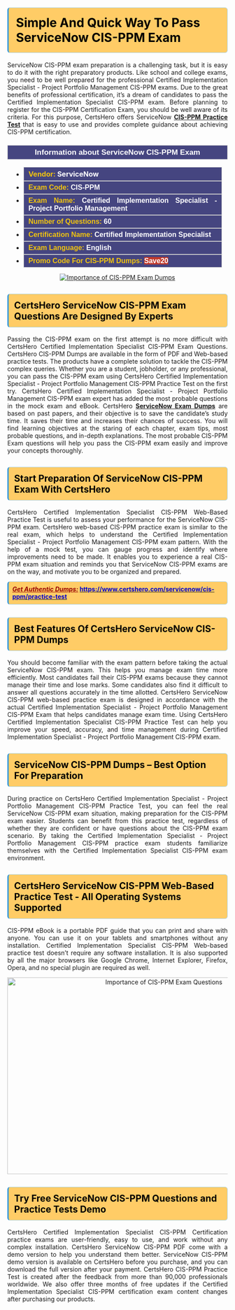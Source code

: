 <h1><strong><span style="display:block; color:#000000; background:#ffcc66; border: 0.5px solid #AED6F1 ; border-left: 3px solid #3498DB; padding: .6em; border-radius: 6px;">Simple And Quick Way To Pass ServiceNow CIS-PPM Exam</span></strong></h1>

<p style="text-align: justify;">ServiceNow CIS-PPM exam preparation is a challenging task, but it is easy to do it with the right preparatory products. Like school and college exams, you need to be well prepared for the professional Certified Implementation Specialist - Project Portfolio Management CIS-PPM exams. Due to the great benefits of professional certification, it’s a dream of candidates to pass the Certified Implementation Specialist CIS-PPM exam. Before planning to register for the CIS-PPM Certification Exam, you should be well aware of its criteria. For this purpose, CertsHero offers ServiceNow <a href="https://www.certshero.com/servicenow/cis-ppm"><strong>CIS-PPM Practice Test</strong></a> that is easy to use and provides complete guidance about achieving CIS-PPM certification.</p>

<h3 style="background: #454580; border: 1px solid rgb(204, 204, 204); padding: 5px 10px; text-align: center;"><span style="color:#ffffff;"><span style="font-size:11pt"><span style="line-height:normal"><span style="font-family:Calibri,sans-serif"><b><span style="font-size:13.0pt"><span cambria="">Information about ServiceNow CIS-PPM Exam</span></span></b></span></span></span></span></h3>

<ul>
	<li style="margin:0cm 10pt">
	<div style="background:#454580; border: 1px solid rgb(204, 204, 204); padding: 5px 10px; text-align: justify;"><span style="font-size:11pt"><span style="line-height:normal"><span style="tab-stops:list 36.0pt"><span style="font-fam ily:Calibri,sans-serif"><b><span style="font-size:12.0pt"><span new="" roman="" style="font-family:" times=""><span style="color:#f1c40f;">Vendor:</span> <span style="color:#ffffff;">ServiceNow</span></span></span></b></span></span></span></span></div>
	</li>
	<li style="margin:0cm 10pt">
	<div style="background: #454580; border: 1px solid rgb(204, 204, 204); padding: 5px 10px; text-align: justify;"><span style="font-size:11pt"><span style="line-height:normal"><span style="tab-stops:list 36.0pt"><span style="font-family:Calibri,sans-serif"><b><span style="font-size:12.0pt"><span new="" roman="" style="font-family:" times=""><span style="color:#f1c40f;">Exam Code:</span> <span style="color:#ffffff;">CIS-PPM</span></span></span></b></span></span></span></span></div>
	</li>
	<li style="margin:0cm 10pt">
	<div style="background: #454580; border: 1px solid rgb(204, 204, 204); padding: 5px 10px; text-align: justify;"><span style="font-size:11pt"><span style="line-height:normal"><span style="tab-stops:list 36.0pt"><span style="font-family:Calibri,sans-serif"><b><span style="font-size:12.0pt"><span new="" roman="" style="font-family:" times=""><span style="color:#f1c40f;">Exam Name:</span> <span style="color:#ffffff;">Certified Implementation Specialist - Project Portfolio Management</span></span></span></b></span></span></span></span></div>
	</li>
	<li style="margin:0cm 10pt">
	<div style="background: #454580; border: 1px solid rgb(204, 204, 204); padding: 5px 10px;"><span style="font-size:11pt"><span style="line-height:normal"><span style="tab-stops:list 36.0pt"><span style="font-family:Calibri,sans-serif"><b><span style="font-size:12.0pt"><span new="" roman="" style="font-family:" times=""><span style="color:#f1c40f;">Number of Questions: </span><span style="color:#ffffff;">60</span></span></span></b></span></span></span></span></div>
	</li>
	<li style="margin:0cm 10pt">
	<div style="background: #454580; border: 1px solid rgb(204, 204, 204); padding: 5px 10px; text-align: justify;"><span style="font-size:11pt"><span style="line-height:normal"><span style="tab-stops:list 36.0pt"><span style="font-family:Calibri,sans-serif"><b><span style="font-size:12.0pt"><span new="" roman="" style="font-family:" times=""><span style="color:#f1c40f;">Certification Name:</span> <span style="color:#ffffff;">Certified Implementation Specialist</span></span></span></b></span></span></span></span></div>
	</li>
	<li style="margin:0cm 10pt">
	<div style="background: #454580; border: 1px solid rgb(204, 204, 204); padding: 5px 10px; text-align: justify;"><span style="font-size:11pt"><span style="line-height:normal"><span style="tab-stops:list 36.0pt"><span style="font-family:Calibri,sans-serif"><b><span style="font-size:12.0pt"><span new="" roman="" style="font-family:" times=""><span style="color:#f1c40f;">Exam Language:</span> <span style="color:#ffffff;">English</span></span></span></b></span></span></span></span></div>
	</li>
	<li style="margin:0cm 10pt">
	<div style="background: #454580; border: 1px solid rgb(204, 204, 204); padding: 5px 10px;"><span style="font-size:11pt"><span style="line-height:normal"><span style="tab-stops:list 36.0pt"><span style="font-family:Calibri,sans-serif"><b><span style="font-size:12.0pt"><span new="" roman="" style="font-family:" times=""><span style="color:#f1c40f;">Promo Code For CIS-PPM Dumps: </span><span style="color:#ffffff;"><span style="background-color:#c0392b;">Save20</span></span></span></span></b></span></span></span></span></div>
	</li>
</ul>

<p style="text-align: center;"><a href="https://www.certshero.com/servicenow/cis-ppm" rel="NOFOLLOW"><img alt="Importance of CIS-PPM Exam Dumps" src="https://i.imgur.com/UZuq4Dk.jpeg" /></a></p>

<h2><strong><span style="display:block; color:#000000; background:#ffcc66; border: 0.5px solid #AED6F1 ; border-left: 3px solid #3498DB; padding: .6em; border-radius: 6px;">CertsHero ServiceNow CIS-PPM Exam Questions Are Designed By Experts</span></strong></h2>

<p style="text-align: justify;">Passing the CIS-PPM exam on the first attempt is no more difficult with CertsHero Certified Implementation Specialist CIS-PPM Exam Questions. CertsHero CIS-PPM Dumps are available in the form of PDF and Web-based practice tests. The products have a complete solution to tackle the CIS-PPM complex queries. Whether you are a student, jobholder, or any professional, you can pass the CIS-PPM exam using CertsHero Certified Implementation Specialist - Project Portfolio Management CIS-PPM Practice Test on the first try. CertsHero Certified Implementation Specialist - Project Portfolio Management CIS-PPM exam expert has added the most probable questions in the mock exam and eBook. CertsHero <a href="https://www.certshero.com/servicenow"><strong>ServiceNow Exam Dumps</strong></a> are based on past papers, and their objective is to save the candidate’s study time. It saves their time and increases their chances of success. You will find learning objectives at the staring of each chapter, exam tips, most probable questions, and in-depth explanations. The most probable CIS-PPM Exam questions will help you pass the CIS-PPM exam easily and improve your concepts thoroughly.</p>

<h2><strong><span style="display:block; color:#000000; background:#ffcc66; border: 0.5px solid #AED6F1 ; border-left: 3px solid #3498DB; padding: .6em; border-radius: 6px;">Start Preparation Of ServiceNow CIS-PPM Exam With CertsHero</span></strong></h2>

<p style="text-align: justify;">CertsHero Certified Implementation Specialist CIS-PPM Web-Based Practice Test is useful to assess your performance for the ServiceNow CIS-PPM exam. CertsHero web-based CIS-PPM practice exam is similar to the real exam, which helps to understand the Certified Implementation Specialist - Project Portfolio Management CIS-PPM exam pattern. With the help of a mock test, you can gauge progress and identify where improvements need to be made. It enables you to experience a real CIS-PPM exam situation and reminds you that ServiceNow CIS-PPM exams are on the way, and motivate you to be organized and prepared.</p>

<p><strong><span style="display:block; color:#990000; background:#ffcc66; border: 0.5px solid #AED6F1 ; border-left: 3px solid #3498DB; padding: .6em; border-radius: 6px;"><span style="font-size:14px;"><u><i>Get Authentic Dumps:</i></u></span> <a href="https://www.certshero.com/servicenow/cis-ppm/practice-test"><span style="color:#0000cc;">https://www.certshero.com/servicenow/cis-ppm/practice-test</span></a></span></strong></p>

<h2><strong><span style="display:block; color:#000000; background:#ffcc66; border: 0.5px solid #AED6F1 ; border-left: 3px solid #3498DB; padding: .6em; border-radius: 6px;">Best Features Of CertsHero ServiceNow CIS-PPM Dumps</span></strong></h2>

<p style="text-align: justify;">You should become familiar with the exam pattern before taking the actual ServiceNow CIS-PPM exam. This helps you manage exam time more efficiently. Most candidates fail their CIS-PPM exams because they cannot manage their time and lose marks. Some candidates also find it difficult to answer all questions accurately in the time allotted. CertsHero ServiceNow CIS-PPM web-based practice exam is designed in accordance with the actual Certified Implementation Specialist - Project Portfolio Management CIS-PPM Exam that helps candidates manage exam time. Using CertsHero Certified Implementation Specialist CIS-PPM Practice Test can help you improve your speed, accuracy, and time management during Certified Implementation Specialist - Project Portfolio Management CIS-PPM exam.</p>

<h2><strong><span style="display:block; color:#000000; background:#ffcc66; border: 0.5px solid #AED6F1 ; border-left: 3px solid #3498DB; padding: .6em; border-radius: 6px;">ServiceNow CIS-PPM Dumps – Best Option For Preparation</span></strong></h2>

<p style="text-align: justify;">During practice on CertsHero Certified Implementation Specialist - Project Portfolio Management CIS-PPM Practice Test, you can feel the real ServiceNow CIS-PPM exam situation, making preparation for the CIS-PPM exam easier. Students can benefit from this practice test, regardless of whether they are confident or have questions about the CIS-PPM exam scenario. By taking the Certified Implementation Specialist - Project Portfolio Management CIS-PPM practice exam students familiarize themselves with the Certified Implementation Specialist CIS-PPM exam environment.</p>

<h2><strong><span style="display:block; color:#000000; background:#ffcc66; border: 0.5px solid #AED6F1 ; border-left: 3px solid #3498DB; padding: .6em; border-radius: 6px;">CertsHero ServiceNow CIS-PPM Web-Based Practice Test - All Operating Systems Supported</span></strong></h2>

<p style="text-align: justify;">CIS-PPM eBook is a portable PDF guide that you can print and share with anyone. You can use it on your tablets and smartphones without any installation. Certified Implementation Specialist CIS-PPM Web-based practice test doesn’t require any software installation. It is also supported by all the major browsers like Google Chrome, Internet Explorer, Firefox, Opera, and no special plugin are required as well.</p>

<p style="text-align: center;"><a href="https://www.certshero.com/product-detail/cis-ppm" rel="NOFOLLOW"><img alt="Importance of CIS-PPM Exam Questions" height="450" src="https://i.redd.it/vixpkfso1g981.jpg" width="700" /></a></p>

<h2><strong><span style="display:block; color:#000000; background:#ffcc66; border: 0.5px solid #AED6F1 ; border-left: 3px solid #3498DB; padding: .6em; border-radius: 6px;">Try Free ServiceNow CIS-PPM Questions and Practice Tests Demo</span></strong></h2>

<p style="text-align: justify;">CertsHero Certified Implementation Specialist CIS-PPM Certification practice exams are user-friendly, easy to use, and work without any complex installation. CertsHero ServiceNow CIS-PPM PDF come with a demo version to help you understand them better. ServiceNow CIS-PPM demo version is available on CertsHero before you purchase, and you can download the full version after your payment. CertsHero CIS-PPM Practice Test is created after the feedback from more than 90,000 professionals worldwide. We also offer three months of free updates if the Certified Implementation Specialist CIS-PPM certification exam content changes after purchasing our products.</p>
